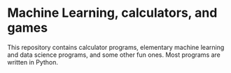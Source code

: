# Machine Learning, calculators, and games
This repository contains calculator programs, elementary machine learning and data science programs, and some other fun ones. Most programs are written in Python. 
